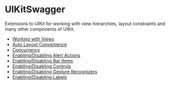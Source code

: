 UIKitSwagger
============

Extensions to UIKit for working with view hierarchies, layout constraints and many other components of UIKit.

 - [Working with Views](Views.md)
 - [Auto Layout Convenience](AutoLayout.md)
 - [Concurrency](Concurrency.md)
 - [Enabling/Disabling Alert Actions](AlertAction.md)
 - [Enabling/Disabling Bar Items](BarItem.md)
 - [Enabling/Disabling Controls](Control.md)
 - [Enabling/Disabling Gesture Recognizers](GestureRecognizer.md)
 - [Enabling/Disabling Labels](Label.md)
